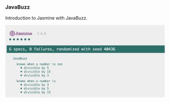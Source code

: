 ### JavaBuzz

Introduction to Jasmine with JavaBuzz.

![Jasmine Test Results](spec-runner-output.png)